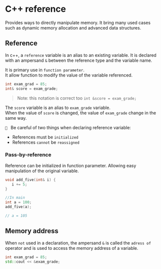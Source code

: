 # C++ reference

Provides ways to directly manipulate memory.
It bring many used cases such as dynamic memory allocation and advanced data structures.

## Reference

In c++, a `reference` variable is an alias to an existing variable.
It is declared with an ampersand `&` between the reference type and the variable name.

It is primary use in `function parameter`.  
It allow function to modify the value of the variable referenced.


```cpp
int exam_grad = 85;
int& score = exam_grade;
```
>Note: this notation is correct too `int &score = exam_grade;`

The `score` variable is an alias to `exam_grade` variable.  
When the value of `score` is changed, the value of `exam_grade` change in the same way. 

` ` Be careful of two things when declaring reference variable:

- References must be `initialized`
- References `cannot` be `reassigned`

### Pass-by-reference

Reference can be initialized in function parameter. Allowing easy manipulation of the 
original variable.


```cpp
void add_five(int& i) {
   i += 5; 
}

//In main
int a = 100;
add_five(a);

// a = 105
```


## Memory address

When `not` used in a declaration, the ampersand `&` is called the
`adress of` operator and is used to access the memory address of a variable.


```cpp
int exam_grad = 85;
std::cout << &exam_grade;
```


